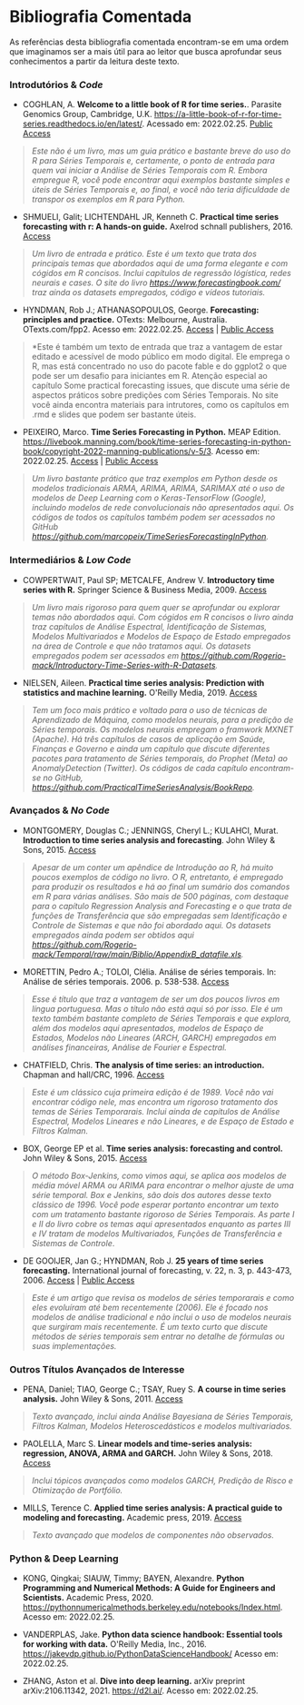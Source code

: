 # Bibliografia Comentada

As referências desta bibliografia comentada encontram-se em uma ordem que imaginamos ser a mais útil para ao leitor que busca aprofundar seus conhecimentos a partir da leitura deste texto.  

### Introdutórios & *Code*

* COGHLAN, A. **Welcome to a little book of R for time series.**. Parasite Genomics Group, Cambridge, U.K. https://a-little-book-of-r-for-time-series.readthedocs.io/en/latest/. Acessado em: 2022.02.25. 
[Public Access](https://a-little-book-of-r-for-time-series.readthedocs.io/en/latest/)

> *Este não é um livro, mas um guia prático e bastante breve do uso do R para Séries Temporais e, certamente, o ponto de entrada para quem vai iniciar a Análise de Séries Temporais com R. Embora empregue R, você pode encontrar aqui exemplos bastante simples e úteis de Séries Temporais e, ao final, e você não teria dificuldade de transpor os exemplos em R para Python.*

* SHMUELI, Galit; LICHTENDAHL JR, Kenneth C. **Practical time series forecasting with r: A hands-on guide.** Axelrod schnall publishers, 2016. 
[Access](https://github.com/Rogerio-mack/Temporal/raw/main/Biblio/Galit%20(2016).pdf)

> *Um livro de entrada e prático. Este é um texto que trata dos principais temas que abordados aqui de uma forma elegante e com cógidos em R concisos. 
Inclui capítulos de regressão lógística, redes neurais e cases. O site do livro https://www.forecastingbook.com/ traz ainda 
os datasets empregados, código e vídeos tutoriais.*

* HYNDMAN, Rob J.; ATHANASOPOULOS, George. **Forecasting: principles and practice.** OTexts: Melbourne, Australia. OTexts.com/fpp2. Acesso em: 2022.02.25.
[Access](https://github.com/Rogerio-mack/Temporal/raw/main/Biblio/Rob%20(2016).pdf) |
[Public Access](OTexts.com/fpp2)

> *Este é também um texto de entrada que traz a vantagem de estar editado e acessível de modo público em modo digital. Ele emprega o R, mas está concentrado no uso do pacote fable e do ggplot2 o que pode ser um desafio para iniciantes em R. Atenção especial ao capítulo Some practical forecasting issues, que discute uma série de aspectos práticos sobre predições com Séries Temporais. No site você ainda encontra materiais para intrutores, como os capítulos em .rmd e slides que podem ser bastante úteis. 

* PEIXEIRO, Marco. **Time Series Forecasting in Python.** MEAP Edition. https://livebook.manning.com/book/time-series-forecasting-in-python-book/copyright-2022-manning-publications/v-5/3. Acesso em: 2022.02.25. 
[Access](https://github.com/Rogerio-mack/Temporal/raw/main/Biblio/Peixeiro%20(2021).pdf) |
[Public Access](https://livebook.manning.com/book/time-series-forecasting-in-python-book/copyright-2022-manning-publications/v-5/3)

> *Um livro bastante prático que traz exemplos em Python desde os modelos tradicionais ARMA, ARIMA, ARIMA, SARIMAX até o uso de modelos de Deep Learning com o Keras-TensorFlow (Google), incluindo modelos de rede convolucionais não apresentados aqui. Os códigos de todos os capítulos também podem ser acessados no GitHub https://github.com/marcopeix/TimeSeriesForecastingInPython.*

### Intermediários & *Low Code*

* COWPERTWAIT, Paul SP; METCALFE, Andrew V. **Introductory time series with R.** Springer Science & Business Media, 2009.
[Access](https://github.com/Rogerio-mack/Temporal/raw/main/Biblio/PSP%20(2009).pdf)

> *Um livro mais rigoroso para quem quer se aprofundar ou explorar temas não abordados aqui. Com cógidos em R concisos o livro ainda traz capítulos de Análise Espectral, Identificação de Sistemas, Modelos Multivariados e Modelos de Espaço de Estado empregados na área de Controle e que não tratamos aqui. Os datasets empregados podem ser acessados em https://github.com/Rogerio-mack/Introductory-Time-Series-with-R-Datasets.*

* NIELSEN, Aileen. **Practical time series analysis: Prediction with statistics and machine learning.** O'Reilly Media, 2019.
[Access](https://github.com/Rogerio-mack/Temporal/raw/main/Biblio/Ailenn%20(2019).pdf)

> *Tem um foco mais prático e voltado para o uso de técnicas de Aprendizado de Máquina, como modelos neurais, para a predição de Séries temporais. Os modelos neurais empregam o framwork MXNET (Apache). Há três capítulos de casos de aplicação em Saúde, Finanças e Governo e ainda um capítulo que discute diferentes pacotes para tratamento de Séries temporais, do Prophet (Meta) ao AnomalyDetection (Twitter). Os códigos de cada capítulo encontram-se no GitHub, https://github.com/PracticalTimeSeriesAnalysis/BookRepo.*

### Avançados & *No Code*

* MONTGOMERY, Douglas C.; JENNINGS, Cheryl L.; KULAHCI, Murat. **Introduction to time series analysis and forecasting**. John Wiley & Sons, 2015.
[Access](https://github.com/Rogerio-mack/Temporal/raw/main/Biblio/Douglas%20(2015).pdf)

> *Apesar de um conter um apêndice de Introdução ao R, há muito poucos exemplos de código no livro. O R, entretanto, é empregado para produzir os resultados e há ao final um sumário dos comandos em R para várias análises. São mais de 500 páginas, com destaque para o capítulo Regression Analysis and Forecasting e o que trata de funções de Transferência que são empregadas sem Identificação e Controle de Sistemas e que não foi abordado aqui. Os datasets empregados ainda podem ser obtidos aqui https://github.com/Rogerio-mack/Temporal/raw/main/Biblio/AppendixB_datafile.xls.*

* MORETTIN, Pedro A.; TOLOI, Clélia. Análise de séries temporais. In: Análise de séries temporais. 2006. p. 538-538.
[Access](https://github.com/Rogerio-mack/Temporal/raw/main/Biblio/Morettin%20(2006).pdf)

> *Esse é título que traz a vantagem de ser um dos poucos livros em língua portuguesa. Mas o título não está aqui só por isso. Ele é um texto também bastante completo de Séries Temporais e que explora, além dos modelos aqui apresentados, modelos de Espaço de Estados, Modelos não Lineares (ARCH, GARCH) empregados em análises financeiras, Análise de Fourier e Espectral.*

* CHATFIELD, Chris. **The analysis of time series: an introduction.** Chapman and hall/CRC, 1996.
[Access](https://github.com/Rogerio-mack/Temporal/raw/main/Biblio/Chris%20(1996).pdf)

> *Este é um clássico cuja primeira edição é de 1989. Você não vai encontrar código nele, mas encontra um rigoroso tratamento dos temas de Séries Temporarais. Inclui ainda de capítulos de Análise Espectral, Modelos Lineares e não Lineares, e de Espaço de Estado e Filtros Kalman.* 

* BOX, George EP et al. **Time series analysis: forecasting and control.** John Wiley & Sons, 2015.
[Access](https://github.com/Rogerio-mack/Temporal/raw/main/Biblio/Douglas%20(2015).pdf)

> *O método Box-Jenkins, como vimos aqui, se aplica aos modelos de média móvel ARMA ou ARIMA para encontrar o melhor ajuste de uma série temporal. Box e Jenkins, são dois dos autores desse texto clássico de 1996. Você pode esperar portanto encontrar um texto com um tratamento bastante rigoroso de Séries Temporais. As parte I e II do livro cobre os temas aqui apresentados enquanto as partes III e IV tratam de modelos Multivariados, Funções de Transferência e Sistemas de Controle*.

* DE GOOIJER, Jan G.; HYNDMAN, Rob J. **25 years of time series forecasting.** International journal of forecasting, v. 22, n. 3, p. 443-473, 2006.
[Access](https://github.com/Rogerio-mack/Temporal/raw/main/Biblio/PSP%20(2009).pdf) |
[Public Access](https://www.sciencedirect.com/science/article/pii/S0169207006000021?casa_token=XIvnHocfvJ4AAAAA:DbU0155flW1L2Fsnz4EatU5vfszmkL5lUZNiKra-Ka-0yrtnaiEdNDABwo67obErbHmq0xVyrxs)

> *Este é um artigo que revisa os modelos de séries temporarais e como eles evoluíram até bem recentemente (2006). Ele é focado nos modelos de análise tradicional e não inclui o uso de modelos neurais que surgiram mais recentemente. É um texto curto que discute métodos de séries temporais sem entrar no detalhe de fórmulas ou suas implementações.* 

### Outros Títulos Avançados de Interesse

* PENA, Daniel; TIAO, George C.; TSAY, Ruey S. **A course in time series analysis.** John Wiley & Sons, 2011.
[Access](https://github.com/Rogerio-mack/Temporal/raw/main/Biblio/Pena%20(2000).pdf)

> *Texto avançado, inclui ainda Análise Bayesiana de Séries Temporais, Filtros Kalman, Modelos Heteroscedásticos e modelos multivariados.*

* PAOLELLA, Marc S. **Linear models and time-series analysis: regression, ANOVA, ARMA and GARCH.** John Wiley & Sons, 2018.
[Access](https://github.com/Rogerio-mack/Temporal/raw/main/Biblio/Paolella%20(2018).pdf)

> *Inclui tópicos avançados como modelos GARCH, Predição de Risco e Otimização de Portfólio.*

* MILLS, Terence C. **Applied time series analysis: A practical guide to modeling and forecasting.** Academic press, 2019.
[Access](https://github.com/Rogerio-mack/Temporal/raw/main/Biblio/Mills%20(2018).pdf)

> *Texto avançado que modelos de componentes não observados.*

### Python & Deep Learning

* KONG, Qingkai; SIAUW, Timmy; BAYEN, Alexandre. **Python Programming and Numerical Methods: A Guide for Engineers and Scientists.** Academic Press, 2020. https://pythonnumericalmethods.berkeley.edu/notebooks/Index.html. Acesso em: 2022.02.25.

* VANDERPLAS, Jake. **Python data science handbook: Essential tools for working with data.** O'Reilly Media, Inc., 2016. https://jakevdp.github.io/PythonDataScienceHandbook/ Acesso em: 2022.02.25.

* ZHANG, Aston et al. **Dive into deep learning.** arXiv preprint arXiv:2106.11342, 2021. https://d2l.ai/. Acesso em: 2022.02.25.


